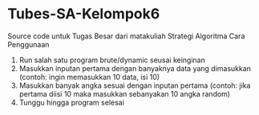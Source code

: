 # Tubes-SA-Kelompok6
Source code untuk Tugas Besar dari matakuliah Strategi Algoritma
Cara Penggunaan
1. Run salah satu program brute/dynamic seusai keinginan
2. Masukkan inputan pertama dengan banyaknya data yang dimasukkan (contoh: ingin memasukkan 10 data, isi 10)
3. Masukkan banyak angka sesuai dengan inputan pertama (contoh: jika pertama diisi 10 maka masukkan sebanyakan 10 angka random)
4. Tunggu hingga program selesai
